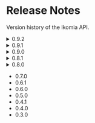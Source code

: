 # Release Notes

Version history of the Ikomia API.

<details>
  <summary>0.9.2</summary>
  
___
**Improvements**:
- Update documentation
- Manage error if algorithm code package is not found in Ikomia HUB
- Manage mandatory parameter in IkomiaRegistry::create_algorithm()
- Update tests and make them compatible with PyTest


**Bug fixes**:
- Fix upper case extension for image and video files
- Fix I/O retrieval for composite I/O like object detection I/O, instance segmentation I/O, ...
- Fix typo error in Workflow::set_parameters()
- ...
___
</details>

<details>
  <summary>0.9.1</summary>
  
___
This minor version only includes the Ikomia domain change: ikomia.com -> ikomia.ai
___
</details>

<details>
  <summary>0.9.0</summary>
  
___
This release introduces many break changes as we change the naming convention of the Python bindings from the C++ core. The complete API is now in Snake Case style for all functions, there is no more difference between pure Python and C++ API. These changes may occur during the consolidation period of the API marked by the 0.x.x versions.

**New features**:

    OpenCV 4.7.0
    Python 3.10 support
    MLFlow 1.30
    Remove authentication to install and load algorithms from Ikomia HUB
    Algorithms lazy loading to speed up API initialization
    New base classes for common computer vision tasks:
        object detection
        semantic segmentation
        instance segmentation
        keypoints detection
    Add workflow text I/O
    Add internal algorithms: OpenCV Blur and StackBlur
    Add automatic conversion from instance segmentation I/O to semantic I/O

**Improvements**:

    New auto-completion system (ik module)
    New documentation
    Algorithm parameters are set from dict structure (not C++ structure anymore)
    Filtering process for object detection, instance segmentation and semantic segmentation outputs
    Handle print() function for many API objects
    System to find best video writer back-end and codec for video export
    displayIO module (now part of ikomia.utils)
    Warn user when an algorithm is not connected to any other algorithm in a workflow

**Bug fixes**:

    Fix object detection graphics export
    Fix elapsed time computation for training workflows
    Fix JSON serialization of image I/O
    Fix wrong output filenames on batch processing
    Fix synchronous download method for workflow tasks
    ...
___
</details>

<details>
  <summary>0.8.1</summary>
  
___
**Improvements**:
- Timeout support while writing videos
- Add Python bindings for executeActions() for classes inheriting ikomia.core.CWorkflowTask
- Add download method in ikomia.core.CWorkflowTask
- Improve logging system
- Update and fix documentation
- Let training task starts if Tensorboard initialization failed

**Bug fixes**:
- Manage invalid ID passed to ikomia.dataprocess.CWorkflow.getTask()
- Fix legend image for semantic segmentation output
- Auto-completion process skip invalid plugins
- ...
___
</details>

<details>
  <summary>0.8.0</summary>
  
___
**New features**:
- New algorithms from the Ikomia HUB: YoloV7,  Open MMlab object detection, SparseInst (training and inference)
- Add filtering tasks for object detection, instance segmentation and semantic segmentation
- Add display for text data (Python data dict output for example)
- Add feature to blacklist Python packages that confict with Ikomia built-in packages
- Manage new workflow I/O: object detection, instance segmentation, semantic segmentation
- Add automatic I/O conversion between different types (ex: object detection output -> graphics input)


**Improvements**:
- Manage compilation architecture for C++ algorithms from Ikomia HUB


**Bug fixes**:
- Disable Tensorboard auto-start to avoid algorithm installation failure
- ...
___
</details>

* 0.7.0
* 0.6.1
* 0.6.0
* 0.5.0
* 0.4.1
* 0.4.0
* 0.3.0
